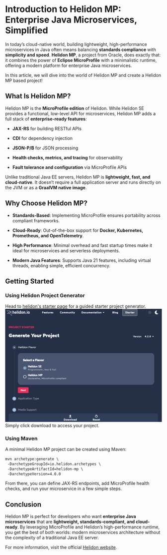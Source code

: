 # Introduction to Helidon MP: Enterprise Java Microservices, Simplified

In today’s cloud-native world, building lightweight, high-performance microservices in Java often means balancing **standards compliance** with **simplicity and speed**. **Helidon MP**, a project from Oracle, does exactly that: it combines the power of **Eclipse MicroProfile** with a minimalistic runtime, offering a modern platform for enterprise Java microservices.

In this article, we will dive into the world of Helidon MP and create a Helidon MP based project!

## What Is Helidon MP?

Helidon MP is the **MicroProfile edition** of Helidon. While Helidon SE provides a functional, low-level API for microservices, Helidon MP adds a full stack of **enterprise-ready features**:

-   **JAX-RS** for building RESTful APIs
    
-   **CDI** for dependency injection
    
-   **JSON-P/B** for JSON processing
    
-   **Health checks, metrics, and tracing** for observability
    
-   **Fault tolerance and configuration** via MicroProfile APIs
    

Unlike traditional Java EE servers, Helidon MP is **lightweight, fast, and cloud-native**. It doesn’t require a full application server and runs directly on the JVM or as a **GraalVM native image**.

## Why Choose Helidon MP?

-   **Standards-Based**: Implementing MicroProfile ensures portability across compliant frameworks.
    
-   **Cloud-Ready**: Out-of-the-box support for **Docker, Kubernetes, Prometheus, and OpenTelemetry**.
    
-   **High Performance**: Minimal overhead and fast startup times make it ideal for microservices and serverless deployments.
    
-   **Modern Java Features**: Supports Java 21 features, including virtual threads, enabling simple, efficient concurrency.
    

## Getting Started
### Using Helidon Project Generator
Head to [helidon's starter page](https://helidon.io/starter/4.2.6?step=1) for a guided starter project generator.
![Helidon starter generator](./images/helidon_io_starter.png)  
Simply click download to access your project.

### Using Maven
A minimal Helidon MP project can be created using Maven:
```
mvn archetype:generate \
 -DarchetypeGroupId=io.helidon.archetypes \
 -DarchetypeArtifactId=helidon-mp \
 -DarchetypeVersion=4.0.0
```
From there, you can define JAX-RS endpoints, add MicroProfile health checks, and run your microservice in a few simple steps.

## Conclusion

Helidon MP is perfect for developers who want **enterprise Java microservices** that are **lightweight, standards-compliant, and cloud-ready**. By leveraging MicroProfile and Helidon’s high-performance runtime, you get the best of both worlds: modern microservices architecture without the complexity of a traditional Java EE server.

For more information, visit the official [Helidon website](https://helidon.io/?utm_source=chatgpt.com).
